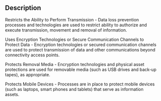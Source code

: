 ## Description

Restricts the Ability to Perform Transmission - Data loss prevention processes and technologies are used to restrict ability to authorize and execute transmission, movement and removal of information.

Uses Encryption Technologies or Secure Communication Channels to Protect Data - Encryption technologies or secured communication channels are used to protect transmission of data and other communications beyond connectivity access points.

Protects Removal Media - Encryption technologies and physical asset protections are used for removable media (such as USB drives and back-up tapes), as appropriate.

Protects Mobile Devices - Processes are in place to protect mobile devices (such as laptops, smart phones and tablets) that serve as information assets.
